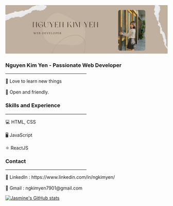![githubcover](https://github.com/ngkimyen/ngkimyen/blob/main/github%20cover.png)

### Nguyen Kim Yen - Passionate Web Developer
<hr style="width:50%">
   💫 Love to learn new things
   <br></br>
   💫 Open and friendly. 

### Skills and Experience 
<hr style="width:50%">
💻 HTML, CSS  
 <br></br>
🖥 JavaScript    
<br></br>
⚛️ ReactJS

### Contact 
<hr style="width:50%">
🔹 LinkedIn : https://www.linkedin.com/in/ngkimyen/
   <br></br>
🔹 Gmail : ngkimyen7901@gmail.com 

[![Jasmine's GitHub stats](https://github-readme-stats.vercel.app/api?username=ngkimyen)](https://github.com/anuraghazra/github-readme-stats)





